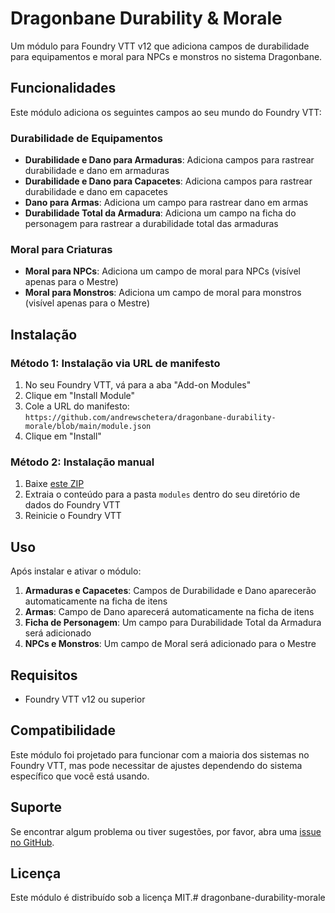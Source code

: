 # Dragonbane Durability & Morale

Um módulo para Foundry VTT v12 que adiciona campos de durabilidade para equipamentos e moral para NPCs e monstros no sistema Dragonbane.

## Funcionalidades

Este módulo adiciona os seguintes campos ao seu mundo do Foundry VTT:

### Durabilidade de Equipamentos
- **Durabilidade e Dano para Armaduras**: Adiciona campos para rastrear durabilidade e dano em armaduras
- **Durabilidade e Dano para Capacetes**: Adiciona campos para rastrear durabilidade e dano em capacetes
- **Dano para Armas**: Adiciona um campo para rastrear dano em armas
- **Durabilidade Total da Armadura**: Adiciona um campo na ficha do personagem para rastrear a durabilidade total das armaduras

### Moral para Criaturas
- **Moral para NPCs**: Adiciona um campo de moral para NPCs (visível apenas para o Mestre)
- **Moral para Monstros**: Adiciona um campo de moral para monstros (visível apenas para o Mestre)

## Instalação

### Método 1: Instalação via URL de manifesto
1. No seu Foundry VTT, vá para a aba "Add-on Modules"
2. Clique em "Install Module"
3. Cole a URL do manifesto: `https://github.com/andrewschetera/dragonbane-durability-morale/blob/main/module.json`
4. Clique em "Install"

### Método 2: Instalação manual
1. Baixe [este ZIP](https://github.com/andrewschetera/dragonbane-durability-morale/archive/refs/heads/main.zip)
2. Extraia o conteúdo para a pasta `modules` dentro do seu diretório de dados do Foundry VTT
3. Reinicie o Foundry VTT

## Uso

Após instalar e ativar o módulo:

1. **Armaduras e Capacetes**: Campos de Durabilidade e Dano aparecerão automaticamente na ficha de itens
2. **Armas**: Campo de Dano aparecerá automaticamente na ficha de itens
3. **Ficha de Personagem**: Um campo para Durabilidade Total da Armadura será adicionado
4. **NPCs e Monstros**: Um campo de Moral será adicionado para o Mestre

## Requisitos

- Foundry VTT v12 ou superior

## Compatibilidade

Este módulo foi projetado para funcionar com a maioria dos sistemas no Foundry VTT, mas pode necessitar de ajustes dependendo do sistema específico que você está usando.

## Suporte

Se encontrar algum problema ou tiver sugestões, por favor, abra uma [issue no GitHub](https://github.com/andrewschetera/dragonbane-durability-morale/issues).

## Licença

Este módulo é distribuído sob a licença MIT.# dragonbane-durability-morale
